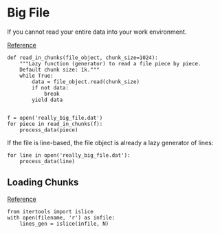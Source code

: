 # Big File 

If you cannot read your entire data into your work environment. 

[Reference](https://stackoverflow.com/questions/519633/lazy-method-for-reading-big-file-in-python)

```
def read_in_chunks(file_object, chunk_size=1024):
    """Lazy function (generator) to read a file piece by piece.
    Default chunk size: 1k."""
    while True:
        data = file_object.read(chunk_size)
        if not data:
            break
        yield data


f = open('really_big_file.dat')
for piece in read_in_chunks(f):
    process_data(piece)
```

If the file is line-based, the file object is already a lazy generator of lines:

```
for line in open('really_big_file.dat'):
    process_data(line)
```

## Loading Chunks 
[Reference](https://stackoverflow.com/questions/5832856/how-to-read-file-n-lines-at-a-time-in-python)

```
from itertools import islice
with open(filename, 'r') as infile:
    lines_gen = islice(infile, N)
```
